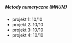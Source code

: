 ##### Metody numeryczne (MNUM)
* projekt 1: 10/10
* projekt 2: 10/10
* projekt 3: 10/10
* projekt 4: 10/10